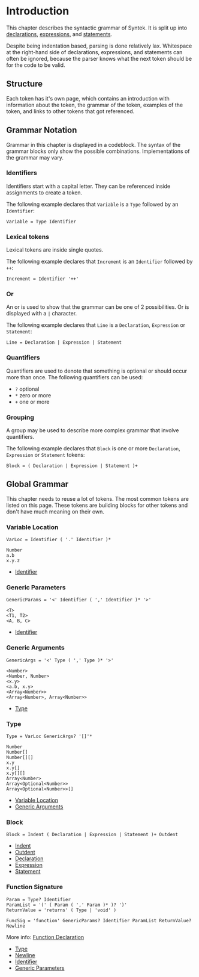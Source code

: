 # Introduction

This chapter describes the syntactic grammar of Syntek. It is split up into [declarations](/spec/grammar/syntactic/declarations/), [expressions](/spec/grammar/syntactic/expressions/), and [statements](/spec/grammar/syntactic/statements/).

Despite being indentation based, parsing is done relatively lax. Whitespace at the right-hand side of declarations, expressions, and statements can often be ignored, because the parser knows what the next token should be for the code to be valid.

## Structure

Each token has it's own page, which contains an introduction with information about the token, the grammar of the token, examples of the token, and links to other tokens that got referenced.

## Grammar Notation

Grammar in this chapter is displayed in a codeblock. The syntax of the grammar blocks only show the possible combinations. Implementations of the grammar may vary.

### Identifiers

Identifiers start with a capital letter. They can be referenced inside assignments to create a token.

The following example declares that `Variable` is a `Type` followed by an `Identifier`:

```grammar
Variable = Type Identifier
```

### Lexical tokens

Lexical tokens are inside single quotes.

The following example declares that `Increment` is an `Identifier` followed by `++`:

```grammar
Increment = Identifier '++'
```

### Or

An or is used to show that the grammar can be one of 2 possibilities. Or is displayed with a `|` character.

The following example declares that `Line` is a `Declaration`, `Expression` or `Statement`:

```grammar
Line = Declaration | Expression | Statement
```

### Quantifiers

Quantifiers are used to denote that something is optional or should occur more than once. The following quantifiers can be used:

- `?` optional
- `*` zero or more
- `+` one or more

### Grouping

A group may be used to describe more complex grammar that involve quantifiers.

The following example declares that `Block` is one or more `Declaration`, `Expression` or `Statement` tokens:

```grammar
Block = ( Declaration | Expression | Statement )+
```

## Global Grammar

This chapter needs to reuse a lot of tokens. The most common tokens are listed on this page. These tokens are building blocks for other tokens and don't have much meaning on their own.

### Variable Location

```grammar
VarLoc = Identifier ( '.' Identifier )*
```

```syntek
Number
a.b
x.y.z
```

- [Identifier](/spec/grammar/lexical.html#identifiers)

### Generic Parameters

```grammar
GenericParams = '<' Identifier ( ',' Identifier )* '>'
```

```syntek
<T>
<T1, T2>
<A, B, C>
```

- [Identifier](/spec/grammar/lexical.html#identifiers)

### Generic Arguments

```grammar
GenericArgs = '<' Type ( ',' Type )* '>'
```

```syntek
<Number>
<Number, Number>
<x.y>
<a.b, x.y>
<Array<Number>>
<Array<Number>, Array<Number>>
```

- [Type](/spec/grammar/syntactic/#type)

### Type

```grammar
Type = VarLoc GenericArgs? '[]'*
```

```syntek
Number
Number[]
Number[][]
x.y
x.y[]
x.y[][]
Array<Number>
Array<Optional<Number>>
Array<Optional<Number>>[]
```

- [Variable Location](/spec/grammar/syntactic/#variable-location)
- [Generic Arguments](/spec/grammar/syntactic/#generic-arguments)

### Block

```grammar
Block = Indent ( Declaration | Expression | Statement )+ Outdent
```

- [Indent](/spec/grammar/lexical.html#indent)
- [Outdent](/spec/grammar/lexical.html#outdent)
- [Declaration](/spec/grammar/syntactic/declarations/)
- [Expression](/spec/grammar/syntactic/expressions/)
- [Statement](/spec/grammar/syntactic/statements/)

### Function Signature

```grammar
Param = Type? Identifier
ParamList = '(' ( Param ( ',' Param )* )? ')'
ReturnValue = 'returns' ( Type | 'void' )

FuncSig = 'function' GenericParams? Identifier ParamList ReturnValue? Newline
```

More info: [Function Declaration](/spec/grammar/syntactic/declarations/function-declaration.html)

- [Type](/spec/grammar/syntactic/#type)
- [Newline](/spec/grammar/lexical.html#newline)
- [Identifier](/spec/grammar/lexical.html#identifiers)
- [Generic Parameters](/spec/grammar/syntactic/#generic-parameters)
